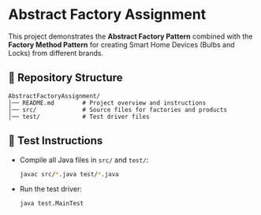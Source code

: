 # Abstract Factory Assignment

This project demonstrates the **Abstract Factory Pattern** combined with the **Factory Method Pattern** 
for creating Smart Home Devices (Bulbs and Locks) from different brands.

## 📂 Repository Structure
```
AbstractFactoryAssignment/
│── README.md        # Project overview and instructions
│── src/             # Source files for factories and products
│── test/            # Test driver files
```

## 🧪 Test Instructions
- Compile all Java files in `src/` and `test/`:
  ```bash
  javac src/*.java test/*.java
  ```
- Run the test driver:
  ```bash
  java test.MainTest
  ```

